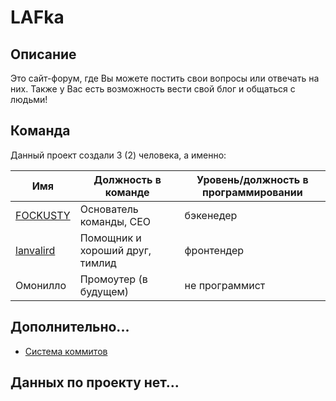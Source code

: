 # LAFka

## Описание

Это сайт-форум, где Вы можете постить свои вопросы или отвечать на них. Также у Вас есть возможность вести свой блог и общаться с людьми!

## Команда

Данный проект создали 3 (2) человека, а именно:

| Имя | Должность в команде | Уровень/должность в программировании |
| ------------------------------------------ | ------------------------------- | -------------- |
| [FOCKUSTY](https://github.com/FOCKUSTY)    | Основатель команды, CEO         | бэкенедер      |
| [lanvalird](https://github.com/lanvalird)  | Помощник и хороший друг, тимлид | фронтендер     |
| Омонилло                                   | Промоутер (в будущем)           | не программист |


## Дополнительно...

- [Система коммитов](./docs/commit.system.md)

## Данных по проекту нет...